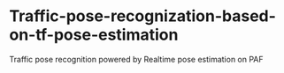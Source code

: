 # Traffic-pose-recognization-based-on-tf-pose-estimation
Traffic pose recognition powered by Realtime pose estimation on PAF
